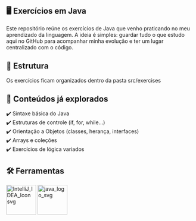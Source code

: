 🖥️ Exercícios em Java
---------------------------------------------------------------------------------
Este repositório reúne os exercícios de Java que venho praticando no meu aprendizado da linguagem.
A ideia é simples: guardar tudo o que estudo aqui no GitHub para acompanhar minha evolução e ter um lugar centralizado com o código.

📂 Estrutura
---------------------------------------------------------------------------------
Os exercícios ficam organizados dentro da pasta src/exercises

🚀 Conteúdos já explorados
---------------------------------------------------------------------------------
✔️ Sintaxe básica do Java <br>
✔️ Estruturas de controle (if, for, while...) <br>
✔️ Orientação a Objetos (classes, herança, interfaces) <br>
✔️ Arrays e coleções <br>
✔️ Exercícios de lógica variados <br>

🛠️ Ferramentas
---------------------------------
<img width="80" height="80" alt="IntelliJ_IDEA_Icon svg" src="https://github.com/user-attachments/assets/5897acbf-bdb6-4854-90e0-56bb499220ba"/> <img width="80" height="80" alt="java_logo_svg" src="https://img.icons8.com/color/512/java-coffee-cup-logo.png"/>
